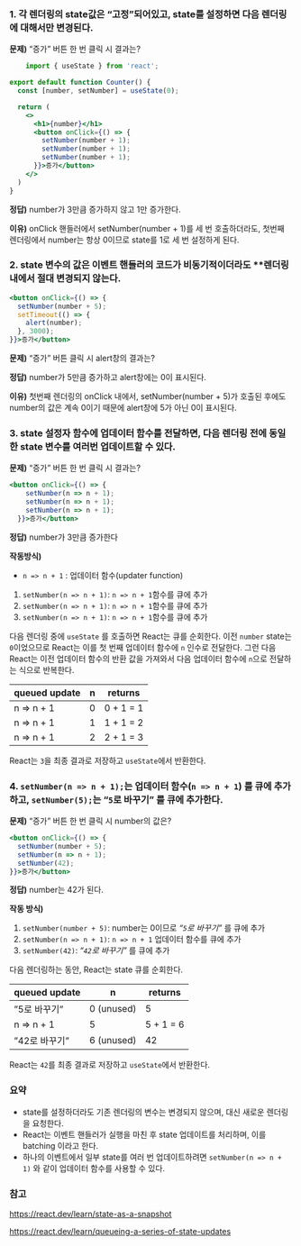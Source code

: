 ### 1. 각 렌더링의 state값은 “고정”되어있고, state를 설정하면 다음 렌더링에 대해서만 변경된다.

**문제)** “증가” 버튼 한 번 클릭 시 결과는?

```jsx
	import { useState } from 'react';

export default function Counter() {
  const [number, setNumber] = useState(0);

  return (
    <>
      <h1>{number}</h1>
      <button onClick={() => {
        setNumber(number + 1);
        setNumber(number + 1);
        setNumber(number + 1);
      }}>증가</button>
    </>
  )
}
```

**정답)** number가 3만큼 증가하지 않고 1만 증가한다.

**이유)** onClick 핸들러에서 setNumber(number + 1)를 세 번 호출하더라도, 첫번째 렌더링에서 number는 항상 0이므로 state를 1로 세 번 설정하게 된다.


### 2. state 변수의 값은 이벤트 핸들러의 코드가 비동기적이더라도 **렌더링 내에서 절대 변경되지 않는다.

```jsx
<button onClick={() => {
  setNumber(number + 5);
  setTimeout(() => {
    alert(number);
  }, 3000);
}}>증가</button>
```

**문제)** “증가” 버튼 클릭 시 alert창의 결과는? 

**정답)** number가 5만큼 증가하고 alert창에는 0이 표시된다.

**이유)** 첫번째 렌더링의 onClick 내에서, setNumber(number + 5)가 호출된 후에도 number의 값은 계속 0이기 때문에 alert창에 5가 아닌 0이 표시된다.


### 3. state 설정자 함수에 업데이터 함수를 전달하면, 다음 렌더링 전에 동일한 state 변수를 여러번 업데이트할 수 있다.

**문제)** “증가” 버튼 한 번 클릭 시 결과는?

```jsx
<button onClick={() => {
    setNumber(n => n + 1);
    setNumber(n => n + 1);
    setNumber(n => n + 1);
  }}>증가</button>
```

**정답)** number가 3만큼 증가한다

**작동방식)**

  - `n => n + 1` : 업데이터 함수(updater function)
  
  1. `setNumber(n => n + 1)`: `n => n + 1`함수를 큐에 추가
  2. `setNumber(n => n + 1)`: `n => n + 1`함수를 큐에 추가
  3. `setNumber(n => n + 1)`: `n => n + 1`함수를 큐에 추가
  
  다음 렌더링 중에 `useState` 를 호출하면 React는 큐를 순회한다. 이전 `number` state는 `0`이었으므로 React는 이를 첫 번째 업데이터 함수에 `n` 인수로 전달한다. 그런 다음 React는 이전 업데이터 함수의 반환 값을 가져와서 다음 업데이터 함수에 `n`으로 전달하는 식으로 반복한다.
  
  | queued update | n | returns |
  | --- | --- | --- |
  | n => n + 1 | 0 | 0 + 1 = 1 |
  | n => n + 1 | 1 | 1 + 1 = 2 |
  | n => n + 1 | 2 | 2 + 1 = 3 |
  
  React는 `3`을 최종 결과로 저장하고 `useState`에서 반환한다.
    

### 4. `setNumber(n => n + 1);`는 **업데이터 함수**(`n => n + 1`) 를 큐에 추가하고, `setNumber(5);`는 “`5`로 바꾸기” 를 큐에 추가한다.

**문제)** “증가” 버튼 한 번 클릭 시 number의 값은?

```jsx
<button onClick={() => {
  setNumber(number + 5);
  setNumber(n => n + 1);
  setNumber(42);
}}>증가</button>
```

**정답)** number는 42가 된다.

**작동 방식)**

  1. `setNumber(number + 5)`: number는 0이므로 *“`5`로 바꾸기”* 를 큐에 추가
  2. `setNumber(n => n + 1)`: `n => n + 1` 업데이터 함수를 큐에 추가
  3. `setNumber(42)`: *“`42`로 바꾸기”* 를 큐에 추가
  
  다음 렌더링하는 동안, React는 state 큐를 순회한다.
  
  | queued update | n | returns |
  | --- | --- | --- |
  | ”5로 바꾸기” | 0 (unused) | 5 |
  | n => n + 1 | 5 | 5 + 1 = 6 |
  | ”42로 바꾸기” | 6 (unused) | 42 |
  
  React는 `42`를 최종 결과로 저장하고 `useState`에서 반환한다.
    

### 요약

- state를 설정하더라도 기존 렌더링의 변수는 변경되지 않으며, 대신 새로운 렌더링을 요청한다.
- React는 이벤트 핸들러가 실행을 마친 후 state 업데이트를 처리하며, 이를 batching 이라고 한다.
- 하나의 이벤트에서 일부 state를 여러 번 업데이트하려면 `setNumber(n => n + 1)` 와 같이 업데이터 함수를 사용할 수 있다.


### 참고

https://react.dev/learn/state-as-a-snapshot

https://react.dev/learn/queueing-a-series-of-state-updates
